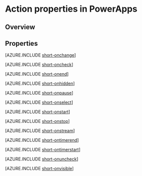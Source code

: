 <properties
    pageTitle="Action properties | Microsoft PowerApps"
    description="Reference material for properties such as OnSelect, OnChange, and OnVisible"
    services=""
    suite="powerapps"
    documentationCenter="na"
    authors="aftowen"
    manager="erikre"
    editor=""
    tags=""/>

<tags
   ms.service="powerapps"
   ms.devlang="na"
   ms.topic="article"
   ms.tgt_pltfrm="na"
   ms.workload="na"
   ms.date="02/29/2016"
   ms.author="anneta"/>

# Action properties in PowerApps #

## Overview ##

## Properties ##

[AZURE.INCLUDE [short-onchange](../../includes/short-onchange.md)]

[AZURE.INCLUDE [short-oncheck](../../includes/short-oncheck.md)]

[AZURE.INCLUDE [short-onend](../../includes/short-onend.md)]

[AZURE.INCLUDE [short-onhidden](../../includes/short-onhidden.md)]

[AZURE.INCLUDE [short-onpause](../../includes/short-onpause.md)]

[AZURE.INCLUDE [short-onselect](../../includes/short-onselect.md)]

[AZURE.INCLUDE [short-onstart](../../includes/short-onstart.md)]

[AZURE.INCLUDE [short-onstop](../../includes/short-onstop.md)]

[AZURE.INCLUDE [short-onstream](../../includes/short-onstream.md)]

[AZURE.INCLUDE [short-ontimerend](../../includes/short-ontimerend.md)]

[AZURE.INCLUDE [short-ontimerstart](../../includes/short-ontimerstart.md)]

[AZURE.INCLUDE [short-onuncheck](../../includes/short-onuncheck.md)]

[AZURE.INCLUDE [short-onvisible](../../includes/short-onvisible.md)]
